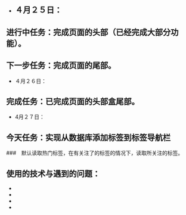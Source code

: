 * ## ４月２５日：
## 进行中任务：完成页面的头部（已经完成大部分功能）。
## 下一步任务：完成页面的尾部。
* ４月２６日：
## 完成任务：已完成页面的头部盒尾部。
* 4月２７日：
## 今天任务：实现从数据库添加标签到标签导航栏
###　默认读取热门标签，在有关注了的标签的情况下，读取所关注的标签。
## 使用的技术与遇到的问题：
* 
* 
* 
* 



